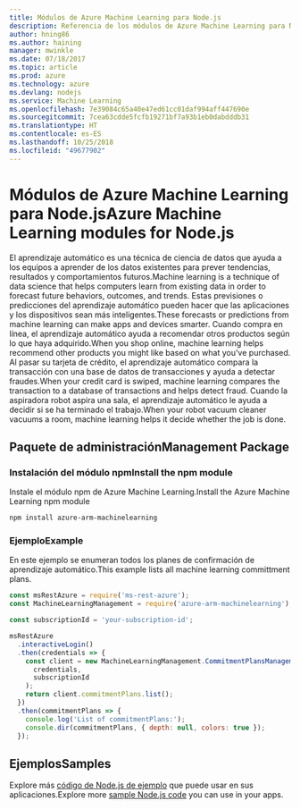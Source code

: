 ```yaml
---
title: Módulos de Azure Machine Learning para Node.js
description: Referencia de los módulos de Azure Machine Learning para Node.js
author: hning86
ms.author: haining
manager: mwinkle
ms.date: 07/18/2017
ms.topic: article
ms.prod: azure
ms.technology: azure
ms.devlang: nodejs
ms.service: Machine Learning
ms.openlocfilehash: 7e39084c65a40e47ed61cc01daf994aff447690e
ms.sourcegitcommit: 7cea63cdde5fcfb19271bf7a93b1eb0dabdddb31
ms.translationtype: HT
ms.contentlocale: es-ES
ms.lasthandoff: 10/25/2018
ms.locfileid: "49677902"
---
```

# <a name="azure-machine-learning-modules-for-nodejs"></a><span data-ttu-id="cd8aa-103">Módulos de Azure Machine Learning para Node.js</span><span class="sxs-lookup"><span data-stu-id="cd8aa-103">Azure Machine Learning modules for Node.js</span></span>

<span data-ttu-id="cd8aa-104">El aprendizaje automático es una técnica de ciencia de datos que ayuda a los equipos a aprender de los datos existentes para prever tendencias, resultados y comportamientos futuros.</span><span class="sxs-lookup"><span data-stu-id="cd8aa-104">Machine learning is a technique of data science that helps computers learn from existing data in order to forecast future behaviors, outcomes, and trends.</span></span> <span data-ttu-id="cd8aa-105">Estas previsiones o predicciones del aprendizaje automático pueden hacer que las aplicaciones y los dispositivos sean más inteligentes.</span><span class="sxs-lookup"><span data-stu-id="cd8aa-105">These forecasts or predictions from machine learning can make apps and devices smarter.</span></span> <span data-ttu-id="cd8aa-106">Cuando compra en línea, el aprendizaje automático ayuda a recomendar otros productos según lo que haya adquirido.</span><span class="sxs-lookup"><span data-stu-id="cd8aa-106">When you shop online, machine learning helps recommend other products you might like based on what you've purchased.</span></span> <span data-ttu-id="cd8aa-107">Al pasar su tarjeta de crédito, el aprendizaje automático compara la transacción con una base de datos de transacciones y ayuda a detectar fraudes.</span><span class="sxs-lookup"><span data-stu-id="cd8aa-107">When your credit card is swiped, machine learning compares the transaction to a database of transactions and helps detect fraud.</span></span> <span data-ttu-id="cd8aa-108">Cuando la aspiradora robot aspira una sala, el aprendizaje automático le ayuda a decidir si se ha terminado el trabajo.</span><span class="sxs-lookup"><span data-stu-id="cd8aa-108">When your robot vacuum cleaner vacuums a room, machine learning helps it decide whether the job is done.</span></span>

## <a name="management-package"></a><span data-ttu-id="cd8aa-109">Paquete de administración</span><span class="sxs-lookup"><span data-stu-id="cd8aa-109">Management Package</span></span>


### <a name="install-the-npm-module"></a><span data-ttu-id="cd8aa-110">Instalación del módulo npm</span><span class="sxs-lookup"><span data-stu-id="cd8aa-110">Install the npm module</span></span>

<span data-ttu-id="cd8aa-111">Instale el módulo npm de Azure Machine Learning.</span><span class="sxs-lookup"><span data-stu-id="cd8aa-111">Install the Azure Machine Learning npm module</span></span>

```bash
npm install azure-arm-machinelearning
```

### <a name="example"></a><span data-ttu-id="cd8aa-112">Ejemplo</span><span class="sxs-lookup"><span data-stu-id="cd8aa-112">Example</span></span>

<span data-ttu-id="cd8aa-113">En este ejemplo se enumeran todos los planes de confirmación de aprendizaje automático.</span><span class="sxs-lookup"><span data-stu-id="cd8aa-113">This example lists all machine learning committment plans.</span></span>

```javascript
const msRestAzure = require('ms-rest-azure');
const MachineLearningManagement = require('azure-arm-machinelearning');

const subscriptionId = 'your-subscription-id';

msRestAzure
  .interactiveLogin()
  .then(credentials => {
    const client = new MachineLearningManagement.CommitmentPlansManagementClient(
      credentials,
      subscriptionId
    );
    return client.commitmentPlans.list();
  })
  .then(commitmentPlans => {
    console.log('List of commitmentPlans:');
    console.dir(commitmentPlans, { depth: null, colors: true });
  });
```

## <a name="samples"></a><span data-ttu-id="cd8aa-114">Ejemplos</span><span class="sxs-lookup"><span data-stu-id="cd8aa-114">Samples</span></span>

<span data-ttu-id="cd8aa-115">Explore más [código de Node.js de ejemplo](https://azure.microsoft.com/resources/samples/?platform=nodejs) que puede usar en sus aplicaciones.</span><span class="sxs-lookup"><span data-stu-id="cd8aa-115">Explore more [sample Node.js code](https://azure.microsoft.com/resources/samples/?platform=nodejs) you can use in your apps.</span></span>
